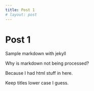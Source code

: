 ```yaml
---
title: Post 1
# layout: post
---
```


Post 1
===============

Sample markdown with jekyll

Why is markdown not being processed?

Because I had html stuff in here.

Keep titles lower case I guess.
